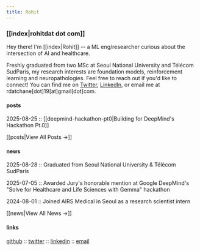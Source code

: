 ```yaml
---
title: Rohit
---
```


### [[index|rohitdat dot com]]

Hey there! I'm [[index|Rohit]] -- a ML eng/researcher curious about the intersection of AI and healthcare.


Freshly graduated from two MSc at Seoul National University and Télécom SudParis, my research interests are foundation models, reinforcement learning and neuropathologies. Feel free to reach out if you'd like to connect! You can find me on [Twitter](https://x.com/its_rohitos), [LinkedIn](https://www.linkedin.com/in/rohitkumar-datchanamourty/), or email me at rdatchane[dot]19[at]gmail[dot]com. 


#### posts 

2025-08-25 :: [[deepmind-hackathon-pt0|Building for DeepMind's Hackathon Pt.0]]

[[posts|View All Posts →]]

#### news

2025-08-28 :: Graduated from Seoul National University & Télécom SudParis

2025-07-05 :: Awarded Jury's honorable mention at Google DeepMind's "Solve for Healthcare and Life Sciences with Gemma" hackathon

2024-08-01 :: Joined AIRS Medical in Seoul as a research scientist intern

[[news|View All News →]]


#### links

[github](https://github.com/dat-rohit) :: 
[twitter](https://x.com/its_rohitos) :: 
[linkedin](https://www.linkedin.com/in/rohitkumar-datchanamourty/) ::
[email](mailto:rdatchane.19@gmail.com)




<!-- :: [[about]] :: -->
<!-- [anonymous feedback](https://docs.google.com/forms/d/e/1FAIpQLSf-6VD0DNGgLSeFmMInbvmZrmVspTCItEESMpeQaqgop4HfBg/viewform?usp=sf_link) -->
